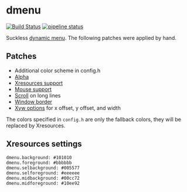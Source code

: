 # dmenu

[![Build Status](https://travis-ci.org/Babkock/dmenu.svg?branch=master)](https://travis-ci.org/Babkock/dmenu) [![pipeline status](https://gitlab.com/tbsuckless/dmenu/badges/master/pipeline.svg)](https://gitlab.com/tbsuckless/dmenu/-/commits/master)

Suckless [dynamic menu](https://tools.suckless.org/dmenu). The following patches were applied by hand.

## Patches

* Additional color scheme in config.h
* [Alpha](https://tools.suckless.org/dmenu/patches/alpha/)
* [Xresources support](https://tools.suckless.org/dmenu/patches/xresources/)
* [Mouse support](https://tools.suckless.org/dmenu/patches/mouse-support/)
* [Scroll](https://tools.suckless.org/dmenu/patches/scroll/) on long lines
* [Window border](https://tools.suckless.org/dmenu/patches/border/)
* [Xyw options](https://tools.suckless.org/dmenu/patches/xyw/) for x offset, y offset, and width

The colors specified in `config.h` are only the fallback colors, they will be replaced by Xresources.

## Xresources settings

```
dmenu.background: #101010
dmenu.foreground: #bbbbbb
dmenu.selbackground: #005577
dmenu.selforeground: #eeeeee
dmenu.midbackground: #00cc72
dmenu.midforeground: #10ee92
```

